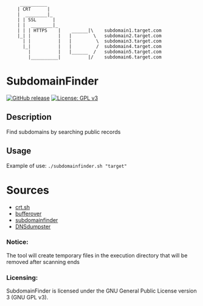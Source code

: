 ```shell
     __________
    | CRT      |
    |  ________|_
    | | SSL      |
    | |  ________|_
    | | | HTTPS    |    ______|\    subdomain1.target.com
    |_| |          |   |        \   subdomain2.target.com
      | |          |   |         \  subdomain3.target.com
      |_|          |   |         /  subdomain4.target.com
        |          |   |______  /   subdomain5.target.com
        |__________|          |/    subdomain6.target.com
```
# SubdomainFinder

[![GitHub release](https://img.shields.io/github/v/release/matthernet/SubdomainCertificate)](https://github.com/matthernet/SubdomainCertificate/releases/)
[![License: GPL v3](https://img.shields.io/badge/License-GPLv3-blue.svg)](https://www.gnu.org/licenses/gpl-3.0)

## Description
Find subdomains by searching public records

## Usage
Example of use: `./subdomainfinder.sh "target"`

# Sources 
- [crt.sh](https://crt.sh)
- [bufferover](https://dns.bufferover.run)
- [subdomainfinder](https://subdomainfinder.c99.nl)
- [DNSdumpster](https://dnsdumpster.com)

### Notice:
The tool will create temporary files in the execution directory that will be removed after scanning ends

### Licensing:
SubdomainFinder is licensed under the GNU General Public License version 3 (GNU GPL v3).
